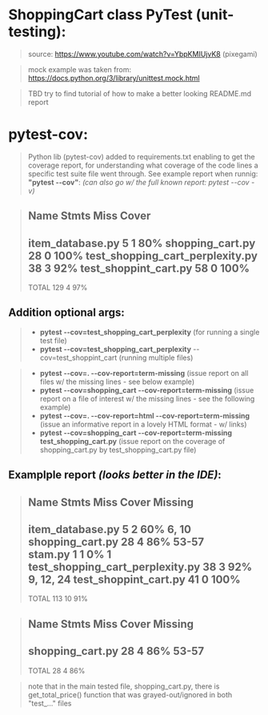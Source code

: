 # ShoppingCart class PyTest (unit-testing):

> source: https://www.youtube.com/watch?v=YbpKMIUjvK8   (pixegami)

> mock example was taken from: https://docs.python.org/3/library/unittest.mock.html

> TBD try to find tutorial of how to make a better looking README.md report

# pytest-cov:

> Python lib (pytest-cov) added to requirements.txt enabling to get the coverage report,
> for understanding what coverage of the code lines a specific test suite file went through.
> See example report when runnig: **"pytest --cov"**: *(can also go w/ the full known report: pytest --cov -v)*

>	Name                               Stmts   Miss  Cover
>	------------------------------------------------------
>	item_database.py                       5      1    80%
>	shopping_cart.py                      28      0   100%
>	test_shopping_cart_perplexity.py      38      3    92%
>	test_shoppint_cart.py                 58      0   100%
>	------------------------------------------------------
>	TOTAL                                129      4    97%

## Addition optional args:

> - **pytest --cov=test_shopping_cart_perplexity**   (for running a single test file)
> - **pytest --cov=test_shopping_cart_perplexity** --cov=test_shoppint_cart (running multiple files)

> - **pytest --cov=. --cov-report=term-missing**   (issue report on all files w/ the missing lines - see below example)
> - **pytest --cov=shopping_cart --cov-report=term-missing**   (issue report on a file of interest w/ the missing lines - see the following example)
> - **pytest --cov=. --cov-report=html  --cov-report=term-missing**   (issue an informative report in a lovely HTML format - w/ links)
> - **pytest --cov=shopping_cart --cov-report=term-missing test_shopping_cart.py**   (issue report on the coverage of shopping_cart.py by test_shopping_cart.py file)



## Examplple report *(looks better in the IDE)*:

>	Name                               Stmts   Miss  Cover   Missing  
>	----------------------------------------------------------------  
>	item_database.py                       5      2    60%   6, 10    
>	shopping_cart.py                      28      4    86%   53-57    
>	stam.py                                1      1     0%   1        
>	test_shopping_cart_perplexity.py      38      3    92%   9, 12, 24
>	test_shoppint_cart.py                 41      0   100%            
>	----------------------------------------------------------------  
>	TOTAL                                113     10    91%            


>	Name               Stmts   Miss  Cover   Missing
>	------------------------------------------------
>	shopping_cart.py      28      4    86%   53-57
>	------------------------------------------------
>	TOTAL                 28      4    86%

> note that in the main tested file, shopping_cart.py, there is get_total_price() function that was grayed-out/ignored in both "test_..." files
